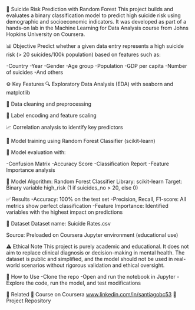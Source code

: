 🧠 Suicide Risk Prediction with Random Forest
This project builds and evaluates a binary classification model to predict high suicide risk using demographic and socioeconomic indicators. It was developed as part of a hands-on lab in the Machine Learning for Data Analysis course from Johns Hopkins University on Coursera.

📊 Objective
Predict whether a given data entry represents a high suicide risk (> 20 suicides/100k population) based on features such as:

-Country
-Year
-Gender
-Age group
-Population
-GDP per capita
-Number of suicides
-And others

⚙️ Key Features
🔍 Exploratory Data Analysis (EDA) with seaborn and matplotlib

🧹 Data cleaning and preprocessing

🔁 Label encoding and feature scaling

📈 Correlation analysis to identify key predictors

🌲 Model training using Random Forest Classifier (scikit-learn)

🧪 Model evaluation with:

-Confusion Matrix
-Accuracy Score
-Classification Report
-Feature Importance analysis

🧠 Model
Algorithm: Random Forest Classifier
Library: scikit-learn
Target: Binary variable high_risk (1 if suicides_no > 20, else 0)

✅ Results
-Accuracy: 100% on the test set
-Precision, Recall, F1-score: All metrics show perfect classification
-Feature Importance: Identified variables with the highest impact on predictions

📂 Dataset
Dataset name: Suicide Rates.csv

Source: Preloaded on Coursera Jupyter environment (educational use)

⚠️ Ethical Note
This project is purely academic and educational. It does not aim to replace clinical diagnosis or decision-making in mental health. The dataset is public and simplified, and the model should not be used in real-world scenarios without rigorous validation and ethical oversight.

📎 How to Use
-Clone the repo
-Open and run the notebook in Jupyter
-Explore the code, run the model, and test modifications

🔗 Related
📘 Course on Coursera
www.linkedin.com/in/santiagobc53 
📁 Project Repository
